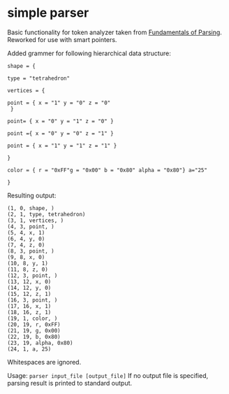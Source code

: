 # simple parser

Basic functionality for token analyzer taken from [Fundamentals of Parsing](https://www.dreamincode.net/forums/topic/153718-fundamentals-of-parsing/).
Reworked for use with smart pointers.

Added grammer for following hierarchical data structure:
```
shape = {

type = "tetrahedron"

vertices = {

point = { x = "1" y = "0" z = "0" 
 }

point= { x = "0" y = "1" z = "0" }

point ={ x = "0" y = "0" z = "1" }

point = { x = "1" y = "1" z = "1" }

}

color = { r = "0xFF"g = "0x00" b = "0x80" alpha = "0x80"} a="25"

}
```

Resulting output:
```
(1, 0, shape, )
(2, 1, type, tetrahedron)
(3, 1, vertices, )
(4, 3, point, )
(5, 4, x, 1)
(6, 4, y, 0)
(7, 4, z, 0)
(8, 3, point, )
(9, 8, x, 0)
(10, 8, y, 1)
(11, 8, z, 0)
(12, 3, point, )
(13, 12, x, 0)
(14, 12, y, 0)
(15, 12, z, 1)
(16, 3, point, )
(17, 16, x, 1)
(18, 16, z, 1)
(19, 1, color, )
(20, 19, r, 0xFF)
(21, 19, g, 0x00)
(22, 19, b, 0x80)
(23, 19, alpha, 0x80)
(24, 1, a, 25)
```

Whitespaces are ignored. 

Usage: `parser input_file [output_file]`
If no output file is specified, parsing result is printed to standard output.
